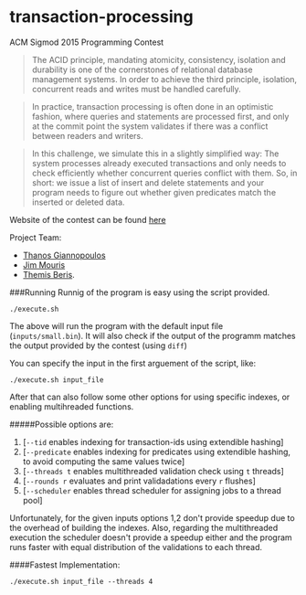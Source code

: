 # transaction-processing
ACM Sigmod 2015 Programming Contest

> The ACID principle, mandating atomicity, consistency, isolation and durability is one of the cornerstones of relational database management systems. In order to achieve the third principle, isolation, concurrent reads and writes must be handled carefully.

> In practice, transaction processing is often done in an optimistic fashion, where queries and statements are processed first, and only at the commit point the system validates if there was a conflict between readers and writers.

> In this challenge, we simulate this in a slightly simplified way: The system processes already executed transactions and only needs to check efficiently whether concurrent queries conflict with them. So, in short: we issue a list of insert and delete statements and your program needs to figure out whether given predicates match the inserted or deleted data.

Website of the contest can be found [here](http://db.in.tum.de/sigmod15contest/task.html)

Project Team:
- [Thanos Giannopoulos](https://github.com/thanosgn)
- [Jim Mouris](https://github.com/jimouris) 
- [Themis Beris](https://github.com/ThemisB).

###Running
Runnig of the program is easy using the script provided.


  ```
  ./execute.sh
  ```
  
The above will run the program with the default input file (`inputs/small.bin`).
It will also check if the output of the programm matches the output provided by the contest (using `diff`)
  
You can specify the input in the first arguement of the script, like:
  
```
./execute.sh input_file
```

After that can also follow some other options for using specific indexes, or enabling multihreaded functions.
  
#####Possible  options are:
  1. [`--tid` enables indexing for transaction-ids using extendible hashing]
  2. [`--predicate` enables indexing for predicates using extendible hashing, to avoid computing the same values twice]
  3. [`--threads t` enables multithreaded validation check using `t` threads]
  4. [`--rounds r` evaluates and print validadations every `r` flushes]
  5. [`--scheduler` enables thread scheduler for assigning jobs to a thread pool]


  
Unfortunately, for the given inputs options 1,2 don't provide speedup due to the overhead of building the indexes.
Also, regarding the multithreaded execution the scheduler doesn't provide a speedup either and the program runs faster with 
equal distribution of the validations to each thread.
  
####Fastest Implementation:

```
./execute.sh input_file --threads 4
```
